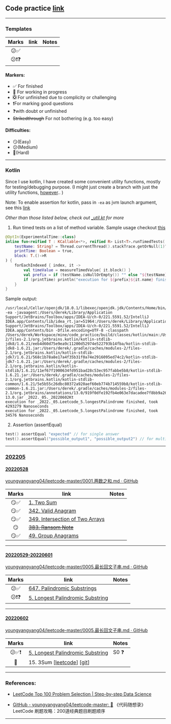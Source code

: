 ## Code practice [link](https://github.com/hereisderek/code_practice)

---

### Templates

| Marks | link | Notes |
|:-----:|------|-------|
|  😕✅  |      |       |
| 😕❗❓  |      |       |

#### Markers:
- ✅ For finished
- 👷 For working in progress
- ❎ For unfinished due to complicity or challenging
- ❗For marking good questions
- ❓with doubt or unfinished
- ~~Strikedthrough~~ For not bothering (e.g. too easy)

#### Difficulties: 
- 😏(Easy)
- 😕(Medium) 
- 🤨(Hard)
---

### Kotlin
Since I use kotlin, I have created some convenient utility functions, mostly for testing/debugging purpose. (I might just create a branch with just the utility functions, [however](https://www.youtube.com/watch?v=fLexgOxsZu0).. )

Note: To enable assertion for kotlin, pass in `-ea` as jvm launch argument, see this [link](https://stackoverflow.com/questions/50938383/how-to-set-jvm-arguments-in-intellij-idea)

_Other than those listed below, check out [_util.kt](src/main/kotlin/utils/_util.kt) for more_

 
1. Run timed tests on a list of method variable. Sample usage checkout [this](src/main/kotlin/_sample.kt)
```kotlin
@OptIn(ExperimentalTime::class)
inline fun<reified T : KCallable<*>, reified R> List<T>.runTimedTests(
    testName: String? = Thread.currentThread().stackTrace.getOrNull(1)?.className?.split("$", limit = 0)?.get(0),
    printTime: Boolean = true,
    block: T.()->R
) {
    forEachIndexed { index, it ->
        val timeValue = measureTimedValue{ it.block() }
        val prefix = if (testName.isNullOrEmpty()) "" else "${testName}."
        if (printTime) println("execution for ${prefix}${it.name} finished, took ${timeValue.duration.inWholeNanoseconds} Nanoseconds")
    }
}
```
Sample output:
```
/usr/local/Cellar/openjdk/18.0.1/libexec/openjdk.jdk/Contents/Home/bin/java -ea -javaagent:/Users/derek/Library/Application Support/JetBrains/Toolbox/apps/IDEA-U/ch-0/221.5591.52/IntelliJ IDEA.app/Contents/lib/idea_rt.jar=51964:/Users/derek/Library/Application Support/JetBrains/Toolbox/apps/IDEA-U/ch-0/221.5591.52/IntelliJ IDEA.app/Contents/bin -Dfile.encoding=UTF-8 -classpath /Users/derek/Workspace/mine/code_practice/build/classes/kotlin/main:/Users/derek/.gradle/caches/modules-2/files-2.1/org.jetbrains.kotlin/kotlin-stdlib-jdk8/1.6.21/eeb4d60d75e9ea9c11200d52974e522793b14fba/kotlin-stdlib-jdk8-1.6.21.jar:/Users/derek/.gradle/caches/modules-2/files-2.1/org.jetbrains.kotlin/kotlin-stdlib-jdk7/1.6.21/568c1b78a8e17a4f35b31f0a74e2916095ed74c2/kotlin-stdlib-jdk7-1.6.21.jar:/Users/derek/.gradle/caches/modules-2/files-2.1/org.jetbrains.kotlin/kotlin-stdlib/1.6.21/11ef67f1900634fd951bad28c53ec957fabbe5b8/kotlin-stdlib-1.6.21.jar:/Users/derek/.gradle/caches/modules-2/files-2.1/org.jetbrains.kotlin/kotlin-stdlib-common/1.6.21/5e5b55c26dbc80372a920aef60eb774b714559b8/kotlin-stdlib-common-1.6.21.jar:/Users/derek/.gradle/caches/modules-2/files-2.1/org.jetbrains/annotations/13.0/919f0dfe192fb4e063e7dacadee7f8bb9a2672a9/annotations-13.0.jar _2022._05._20220602Kt
execution for _2022._05.Leetcode_5.longestPalindrome finished, took 4293279 Nanoseconds
execution for _2022._05.Leetcode_5.longestPalindrome finished, took 34576 Nanoseconds
```

2. Assertion (assertEqual)

```kotlin
test() assertEqual "expected" // for single answer
test().assertEqual("possible_output1", "possible_output2") // for multiple correct answers 
```




---

### [202205](src/main/kotlin/_2022/_05)

#### [20220528](src/main/kotlin/_2022/_05/_20220528.kt) 
[youngyangyang04/leetcode-master/0001.两数之和.md · GitHub](https://github.com/youngyangyang04/leetcode-master/blob/master/problems/0001.%E4%B8%A4%E6%95%B0%E4%B9%8B%E5%92%8C.md)

| Marks | link                                                                                         | Notes |
|:-----:|----------------------------------------------------------------------------------------------|-------|
|  😏✅  | [1. Two Sum](https://leetcode.cn/problems/two-sum/)                                          |       |
|  😏✅  | [342. Valid Anagram](https://leetcode.cn/problems/valid-anagram/)                            |       |
|  😏✅  | [349. Intersection of Two Arrays](https://leetcode.com/problems/intersection-of-two-arrays/) |       |
|  😏   | ~~[383. Ransom Note](https://leetcode.com/problems/ransom-note/)~~                           |       |
|  😏✅  | [49. Group Anagrams](https://leetcode.com/problems/group-anagrams/)                          |       |


---

#### [20220529-20220601](src/main/kotlin/_2022/_05/_20220529.kt)
[youngyangyang04/leetcode-master/0005.最长回文子串.md · GitHub](https://github.com/youngyangyang04/leetcode-master/blob/master/problems/0005.%E6%9C%80%E9%95%BF%E5%9B%9E%E6%96%87%E5%AD%90%E4%B8%B2.md)

| Marks | link                                                                                             | Notes |
|:-----:|--------------------------------------------------------------------------------------------------|-------|
|  😕✅  | [647. Palindromic Substrings](https://leetcode.com/problems/palindromic-substrings/)             |       |
| 😕❗❓  | [5. Longest Palindromic Substring](https://leetcode.com/problems/longest-palindromic-substring/) |       |

---

#### [20220602](src/main/kotlin/_2022/_05/_20220602.kt)
[youngyangyang04/leetcode-master/0005.最长回文子串.md · GitHub](https://github.com/youngyangyang04/leetcode-master/blob/master/problems/0005.%E6%9C%80%E9%95%BF%E5%9B%9E%E6%96%87%E5%AD%90%E4%B8%B2.md)

| Marks  | link                                                                                                                                                                                     | Notes |
|:------:|------------------------------------------------------------------------------------------------------------------------------------------------------------------------------------------|-------|
|  😕✅❗  | [5. Longest Palindromic Substring](https://leetcode.com/problems/longest-palindromic-substring/)                                                                                         | S0 ❓  |
|   👷   | 15. 3Sum [[leetcode](https://leetcode.com/problems/3sum/)] [[git](https://github.com/youngyangyang04/leetcode-master/blob/master/problems/0015.%E4%B8%89%E6%95%B0%E4%B9%8B%E5%92%8C.md)] |       |


--- 
### References:

- [LeetCode Top 100 Problem Selection | Step-by-step Data Science](https://h1ros.github.io/posts/coding/leetcode-top-100-problem-selection/)

- [GitHub - youngyangyang04/leetcode-master: 🚀](https://github.com/youngyangyang04/leetcode-master) 《代码随想录》LeetCode 刷题攻略：200道经典题目刷题顺序

---